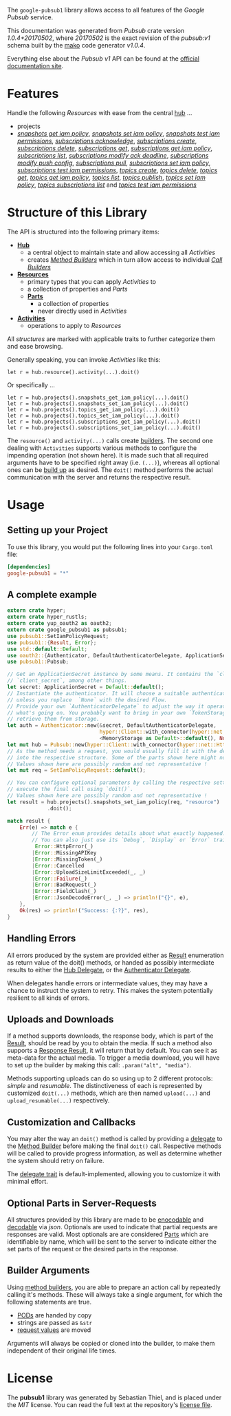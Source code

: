 <!---
DO NOT EDIT !
This file was generated automatically from 'src/mako/api/README.md.mako'
DO NOT EDIT !
-->
The `google-pubsub1` library allows access to all features of the *Google Pubsub* service.

This documentation was generated from *Pubsub* crate version *1.0.4+20170502*, where *20170502* is the exact revision of the *pubsub:v1* schema built by the [mako](http://www.makotemplates.org/) code generator *v1.0.4*.

Everything else about the *Pubsub* *v1* API can be found at the
[official documentation site](https://cloud.google.com/pubsub/docs).
# Features

Handle the following *Resources* with ease from the central [hub](https://docs.rs/google-pubsub1/1.0.4+20170502/google_pubsub1/struct.Pubsub.html) ... 

* projects
 * [*snapshots get iam policy*](https://docs.rs/google-pubsub1/1.0.4+20170502/google_pubsub1/struct.ProjectSnapshotGetIamPolicyCall.html), [*snapshots set iam policy*](https://docs.rs/google-pubsub1/1.0.4+20170502/google_pubsub1/struct.ProjectSnapshotSetIamPolicyCall.html), [*snapshots test iam permissions*](https://docs.rs/google-pubsub1/1.0.4+20170502/google_pubsub1/struct.ProjectSnapshotTestIamPermissionCall.html), [*subscriptions acknowledge*](https://docs.rs/google-pubsub1/1.0.4+20170502/google_pubsub1/struct.ProjectSubscriptionAcknowledgeCall.html), [*subscriptions create*](https://docs.rs/google-pubsub1/1.0.4+20170502/google_pubsub1/struct.ProjectSubscriptionCreateCall.html), [*subscriptions delete*](https://docs.rs/google-pubsub1/1.0.4+20170502/google_pubsub1/struct.ProjectSubscriptionDeleteCall.html), [*subscriptions get*](https://docs.rs/google-pubsub1/1.0.4+20170502/google_pubsub1/struct.ProjectSubscriptionGetCall.html), [*subscriptions get iam policy*](https://docs.rs/google-pubsub1/1.0.4+20170502/google_pubsub1/struct.ProjectSubscriptionGetIamPolicyCall.html), [*subscriptions list*](https://docs.rs/google-pubsub1/1.0.4+20170502/google_pubsub1/struct.ProjectSubscriptionListCall.html), [*subscriptions modify ack deadline*](https://docs.rs/google-pubsub1/1.0.4+20170502/google_pubsub1/struct.ProjectSubscriptionModifyAckDeadlineCall.html), [*subscriptions modify push config*](https://docs.rs/google-pubsub1/1.0.4+20170502/google_pubsub1/struct.ProjectSubscriptionModifyPushConfigCall.html), [*subscriptions pull*](https://docs.rs/google-pubsub1/1.0.4+20170502/google_pubsub1/struct.ProjectSubscriptionPullCall.html), [*subscriptions set iam policy*](https://docs.rs/google-pubsub1/1.0.4+20170502/google_pubsub1/struct.ProjectSubscriptionSetIamPolicyCall.html), [*subscriptions test iam permissions*](https://docs.rs/google-pubsub1/1.0.4+20170502/google_pubsub1/struct.ProjectSubscriptionTestIamPermissionCall.html), [*topics create*](https://docs.rs/google-pubsub1/1.0.4+20170502/google_pubsub1/struct.ProjectTopicCreateCall.html), [*topics delete*](https://docs.rs/google-pubsub1/1.0.4+20170502/google_pubsub1/struct.ProjectTopicDeleteCall.html), [*topics get*](https://docs.rs/google-pubsub1/1.0.4+20170502/google_pubsub1/struct.ProjectTopicGetCall.html), [*topics get iam policy*](https://docs.rs/google-pubsub1/1.0.4+20170502/google_pubsub1/struct.ProjectTopicGetIamPolicyCall.html), [*topics list*](https://docs.rs/google-pubsub1/1.0.4+20170502/google_pubsub1/struct.ProjectTopicListCall.html), [*topics publish*](https://docs.rs/google-pubsub1/1.0.4+20170502/google_pubsub1/struct.ProjectTopicPublishCall.html), [*topics set iam policy*](https://docs.rs/google-pubsub1/1.0.4+20170502/google_pubsub1/struct.ProjectTopicSetIamPolicyCall.html), [*topics subscriptions list*](https://docs.rs/google-pubsub1/1.0.4+20170502/google_pubsub1/struct.ProjectTopicSubscriptionListCall.html) and [*topics test iam permissions*](https://docs.rs/google-pubsub1/1.0.4+20170502/google_pubsub1/struct.ProjectTopicTestIamPermissionCall.html)




# Structure of this Library

The API is structured into the following primary items:

* **[Hub](https://docs.rs/google-pubsub1/1.0.4+20170502/google_pubsub1/struct.Pubsub.html)**
    * a central object to maintain state and allow accessing all *Activities*
    * creates [*Method Builders*](https://docs.rs/google-pubsub1/1.0.4+20170502/google_pubsub1/trait.MethodsBuilder.html) which in turn
      allow access to individual [*Call Builders*](https://docs.rs/google-pubsub1/1.0.4+20170502/google_pubsub1/trait.CallBuilder.html)
* **[Resources](https://docs.rs/google-pubsub1/1.0.4+20170502/google_pubsub1/trait.Resource.html)**
    * primary types that you can apply *Activities* to
    * a collection of properties and *Parts*
    * **[Parts](https://docs.rs/google-pubsub1/1.0.4+20170502/google_pubsub1/trait.Part.html)**
        * a collection of properties
        * never directly used in *Activities*
* **[Activities](https://docs.rs/google-pubsub1/1.0.4+20170502/google_pubsub1/trait.CallBuilder.html)**
    * operations to apply to *Resources*

All *structures* are marked with applicable traits to further categorize them and ease browsing.

Generally speaking, you can invoke *Activities* like this:

```Rust,ignore
let r = hub.resource().activity(...).doit()
```

Or specifically ...

```ignore
let r = hub.projects().snapshots_get_iam_policy(...).doit()
let r = hub.projects().snapshots_set_iam_policy(...).doit()
let r = hub.projects().topics_get_iam_policy(...).doit()
let r = hub.projects().topics_set_iam_policy(...).doit()
let r = hub.projects().subscriptions_get_iam_policy(...).doit()
let r = hub.projects().subscriptions_set_iam_policy(...).doit()
```

The `resource()` and `activity(...)` calls create [builders][builder-pattern]. The second one dealing with `Activities` 
supports various methods to configure the impending operation (not shown here). It is made such that all required arguments have to be 
specified right away (i.e. `(...)`), whereas all optional ones can be [build up][builder-pattern] as desired.
The `doit()` method performs the actual communication with the server and returns the respective result.

# Usage

## Setting up your Project

To use this library, you would put the following lines into your `Cargo.toml` file:

```toml
[dependencies]
google-pubsub1 = "*"
```

## A complete example

```Rust
extern crate hyper;
extern crate hyper_rustls;
extern crate yup_oauth2 as oauth2;
extern crate google_pubsub1 as pubsub1;
use pubsub1::SetIamPolicyRequest;
use pubsub1::{Result, Error};
use std::default::Default;
use oauth2::{Authenticator, DefaultAuthenticatorDelegate, ApplicationSecret, MemoryStorage};
use pubsub1::Pubsub;

// Get an ApplicationSecret instance by some means. It contains the `client_id` and 
// `client_secret`, among other things.
let secret: ApplicationSecret = Default::default();
// Instantiate the authenticator. It will choose a suitable authentication flow for you, 
// unless you replace  `None` with the desired Flow.
// Provide your own `AuthenticatorDelegate` to adjust the way it operates and get feedback about 
// what's going on. You probably want to bring in your own `TokenStorage` to persist tokens and
// retrieve them from storage.
let auth = Authenticator::new(&secret, DefaultAuthenticatorDelegate,
                              hyper::Client::with_connector(hyper::net::HttpsConnector::new(hyper_rustls::TlsClient::new())),
                              <MemoryStorage as Default>::default(), None);
let mut hub = Pubsub::new(hyper::Client::with_connector(hyper::net::HttpsConnector::new(hyper_rustls::TlsClient::new())), auth);
// As the method needs a request, you would usually fill it with the desired information
// into the respective structure. Some of the parts shown here might not be applicable !
// Values shown here are possibly random and not representative !
let mut req = SetIamPolicyRequest::default();

// You can configure optional parameters by calling the respective setters at will, and
// execute the final call using `doit()`.
// Values shown here are possibly random and not representative !
let result = hub.projects().snapshots_set_iam_policy(req, "resource")
             .doit();

match result {
    Err(e) => match e {
        // The Error enum provides details about what exactly happened.
        // You can also just use its `Debug`, `Display` or `Error` traits
         Error::HttpError(_)
        |Error::MissingAPIKey
        |Error::MissingToken(_)
        |Error::Cancelled
        |Error::UploadSizeLimitExceeded(_, _)
        |Error::Failure(_)
        |Error::BadRequest(_)
        |Error::FieldClash(_)
        |Error::JsonDecodeError(_, _) => println!("{}", e),
    },
    Ok(res) => println!("Success: {:?}", res),
}

```
## Handling Errors

All errors produced by the system are provided either as [Result](https://docs.rs/google-pubsub1/1.0.4+20170502/google_pubsub1/enum.Result.html) enumeration as return value of 
the doit() methods, or handed as possibly intermediate results to either the 
[Hub Delegate](https://docs.rs/google-pubsub1/1.0.4+20170502/google_pubsub1/trait.Delegate.html), or the [Authenticator Delegate](https://docs.rs/yup-oauth2/*/yup_oauth2/trait.AuthenticatorDelegate.html).

When delegates handle errors or intermediate values, they may have a chance to instruct the system to retry. This 
makes the system potentially resilient to all kinds of errors.

## Uploads and Downloads
If a method supports downloads, the response body, which is part of the [Result](https://docs.rs/google-pubsub1/1.0.4+20170502/google_pubsub1/enum.Result.html), should be
read by you to obtain the media.
If such a method also supports a [Response Result](https://docs.rs/google-pubsub1/1.0.4+20170502/google_pubsub1/trait.ResponseResult.html), it will return that by default.
You can see it as meta-data for the actual media. To trigger a media download, you will have to set up the builder by making
this call: `.param("alt", "media")`.

Methods supporting uploads can do so using up to 2 different protocols: 
*simple* and *resumable*. The distinctiveness of each is represented by customized 
`doit(...)` methods, which are then named `upload(...)` and `upload_resumable(...)` respectively.

## Customization and Callbacks

You may alter the way an `doit()` method is called by providing a [delegate](https://docs.rs/google-pubsub1/1.0.4+20170502/google_pubsub1/trait.Delegate.html) to the 
[Method Builder](https://docs.rs/google-pubsub1/1.0.4+20170502/google_pubsub1/trait.CallBuilder.html) before making the final `doit()` call. 
Respective methods will be called to provide progress information, as well as determine whether the system should 
retry on failure.

The [delegate trait](https://docs.rs/google-pubsub1/1.0.4+20170502/google_pubsub1/trait.Delegate.html) is default-implemented, allowing you to customize it with minimal effort.

## Optional Parts in Server-Requests

All structures provided by this library are made to be [enocodable](https://docs.rs/google-pubsub1/1.0.4+20170502/google_pubsub1/trait.RequestValue.html) and 
[decodable](https://docs.rs/google-pubsub1/1.0.4+20170502/google_pubsub1/trait.ResponseResult.html) via *json*. Optionals are used to indicate that partial requests are responses 
are valid.
Most optionals are are considered [Parts](https://docs.rs/google-pubsub1/1.0.4+20170502/google_pubsub1/trait.Part.html) which are identifiable by name, which will be sent to 
the server to indicate either the set parts of the request or the desired parts in the response.

## Builder Arguments

Using [method builders](https://docs.rs/google-pubsub1/1.0.4+20170502/google_pubsub1/trait.CallBuilder.html), you are able to prepare an action call by repeatedly calling it's methods.
These will always take a single argument, for which the following statements are true.

* [PODs][wiki-pod] are handed by copy
* strings are passed as `&str`
* [request values](https://docs.rs/google-pubsub1/1.0.4+20170502/google_pubsub1/trait.RequestValue.html) are moved

Arguments will always be copied or cloned into the builder, to make them independent of their original life times.

[wiki-pod]: http://en.wikipedia.org/wiki/Plain_old_data_structure
[builder-pattern]: http://en.wikipedia.org/wiki/Builder_pattern
[google-go-api]: https://github.com/google/google-api-go-client

# License
The **pubsub1** library was generated by Sebastian Thiel, and is placed 
under the *MIT* license.
You can read the full text at the repository's [license file][repo-license].

[repo-license]: https://github.com/Byron/google-apis-rsblob/master/LICENSE.md
